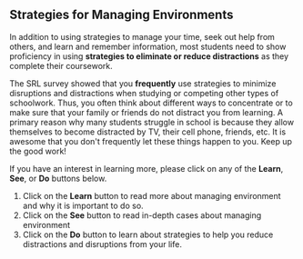 ## Strategies for Managing Environments

In addition to using strategies to manage your time, seek out help from others, and learn and remember information, most students need to show proficiency in using **strategies to eliminate or reduce distractions** as they complete their coursework.

The SRL survey showed that you **frequently** use strategies to minimize disruptions and distractions when studying or competing other types of schoolwork. Thus, you often think about different ways to concentrate or to make sure that your family or friends do not distract you from learning. A primary reason why many students struggle in school is because they allow themselves to become distracted by TV, their cell phone, friends, etc. It is awesome that you don't frequently let these things happen to you. Keep up the good work! 

If you have an interest in learning more, please click on any of the **Learn**, **See**, or **Do** buttons below.

1. Click on the **Learn** button to read more about managing environment and why it is important to do so.
2. Click on the **See** button to read in-depth cases about managing environment 
3. Click on the **Do** button to learn about strategies to help you reduce distractions and disruptions from your life.
